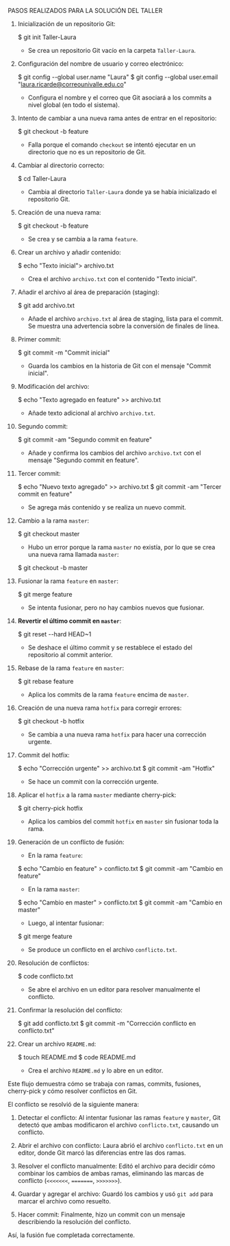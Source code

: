 PASOS REALIZADOS PARA LA SOLUCIÓN DEL TALLER

1. Inicialización de un repositorio Git:

   $ git init Taller-Laura

   - Se crea un repositorio Git vacío en la carpeta `Taller-Laura`.

2. Configuración del nombre de usuario y correo electrónico:
   
   $ git config --global user.name "Laura"
   $ git config --global user.email "laura.ricarde@correounivalle.edu.co"
   
   - Configura el nombre y el correo que Git asociará a los commits a nivel global (en todo el sistema).

3. Intento de cambiar a una nueva rama antes de entrar en el repositorio:
   
   $ git checkout -b feature
   
   - Falla porque el comando `checkout` se intentó ejecutar en un directorio que no es un repositorio de Git.

4. Cambiar al directorio correcto:
   
   $ cd Taller-Laura

   - Cambia al directorio `Taller-Laura` donde ya se había inicializado el repositorio Git.

5. Creación de una nueva rama:
   
   $ git checkout -b feature
   
   - Se crea y se cambia a la rama `feature`.

6. Crear un archivo y añadir contenido:
   
   $ echo "Texto inicial"> archivo.txt

   - Crea el archivo `archivo.txt` con el contenido "Texto inicial".

7. Añadir el archivo al área de preparación (staging):
   
   $ git add archivo.txt
   
   - Añade el archivo `archivo.txt` al área de staging, lista para el commit. Se muestra una advertencia sobre la conversión de finales de línea.

8. Primer commit:
   
   $ git commit -m "Commit inicial"
   
   - Guarda los cambios en la historia de Git con el mensaje "Commit inicial".

9. Modificación del archivo:
   
   $ echo "Texto agregado en feature" >> archivo.txt
   
   - Añade texto adicional al archivo `archivo.txt`.

10. Segundo commit:
    
    $ git commit -am "Segundo commit en feature"

    - Añade y confirma los cambios del archivo `archivo.txt` con el mensaje "Segundo commit en feature".

11. Tercer commit:
    
    $ echo "Nuevo texto agregado" >> archivo.txt
    $ git commit -am "Tercer commit en feature"
    
    - Se agrega más contenido y se realiza un nuevo commit.

12. Cambio a la rama `master`:
    
    $ git checkout master
    
    - Hubo un error porque la rama `master` no existía, por lo que se crea una nueva rama llamada `master`:
    
    $ git checkout -b master
    

13. Fusionar la rama `feature` en `master`:

    $ git merge feature

    - Se intenta fusionar, pero no hay cambios nuevos que fusionar.

14. **Revertir el último commit en `master`**:
    
    $ git reset --hard HEAD~1

    - Se deshace el último commit y se restablece el estado del repositorio al commit anterior.

15. Rebase de la rama `feature` en `master`:
    
    $ git rebase feature
    
    - Aplica los commits de la rama `feature` encima de `master`.

16. Creación de una nueva rama `hotfix` para corregir errores:
    
    $ git checkout -b hotfix
    
    - Se cambia a una nueva rama `hotfix` para hacer una corrección urgente.

17. Commit del hotfix:

    $ echo "Corrección urgente" >> archivo.txt
    $ git commit -am "Hotfix"

    - Se hace un commit con la corrección urgente.

18. Aplicar el `hotfix` a la rama `master` mediante cherry-pick:

    $ git cherry-pick hotfix

    - Aplica los cambios del commit `hotfix` en `master` sin fusionar toda la rama.

19. Generación de un conflicto de fusión:
    - En la rama `feature`:
    
    $ echo "Cambio en feature" > conflicto.txt
    $ git commit -am "Cambio en feature"

    - En la rama `master`:

    $ echo "Cambio en master" > conflicto.txt
    $ git commit -am "Cambio en master"

    - Luego, al intentar fusionar:
    
    $ git merge feature

    - Se produce un conflicto en el archivo `conflicto.txt`.

20. Resolución de conflictos:
    
    $ code conflicto.txt

    - Se abre el archivo en un editor para resolver manualmente el conflicto.

21. Confirmar la resolución del conflicto:
    
    $ git add conflicto.txt
    $ git commit -m "Corrección conflicto en conflicto.txt"
    

22. Crear un archivo `README.md`:
    
    $ touch README.md
    $ code README.md

    - Crea el archivo `README.md` y lo abre en un editor.

Este flujo demuestra cómo se trabaja con ramas, commits, fusiones, cherry-pick y cómo resolver conflictos en Git.

El conflicto se resolvió de la siguiente manera:

1. Detectar el conflicto: Al intentar fusionar las ramas `feature` y `master`, Git detectó que ambas modificaron el archivo `conflicto.txt`, causando un conflicto.

2. Abrir el archivo con conflicto: Laura abrió el archivo `conflicto.txt` en un editor, donde Git marcó las diferencias entre las dos ramas.

3. Resolver el conflicto manualmente: Editó el archivo para decidir cómo combinar los cambios de ambas ramas, eliminando las marcas de conflicto (`<<<<<<<`, `=======`, `>>>>>>>`).

4. Guardar y agregar el archivo: Guardó los cambios y usó `git add` para marcar el archivo como resuelto.

5. Hacer commit: Finalmente, hizo un commit con un mensaje describiendo la resolución del conflicto. 

Así, la fusión fue completada correctamente.